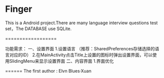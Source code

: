 Finger
======

This is a Android project.There are many language interview questions test set，The DATABASE use SQLite.

==================

功能需求：
一、设置界面
 1.设置语言
  （推荐：SharedPreferences存储选择的语言对应的ID）
 2.在MainActivity点击Title上设置的图标时弹出设置界面，可以使用SlidingMenu来显示设置界面
二、内容界面
 1.界面优化

======
The first author : Elvn Blues·Xuan
